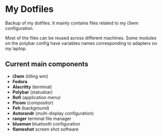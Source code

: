 # My Dotfiles

Backup of my dotfiles. It mainly contains files related to my i3wm configuration.

Most of the files can be reused across different machines. 
Some modules on the polybar config have variables names corresponding to adapters on my laptop.

## Current main components
* **i3wm** (tilling wm)
* **Fedora**
* **Alacritty** (terminal)
* **Polybar** (statusbar)
* **Rofi** (application menu)
* **Picom** (compositor)
* **Feh** (background)
* **Autorandr** (multi-display configuration)
* **ranger** terminal file manager
* **blueman** bluetooth configuration
* **flameshot** screen shot software